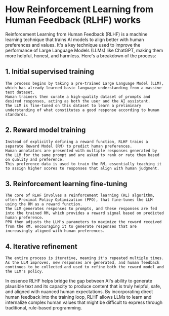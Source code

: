 # How Reinforcement Learning from Human Feedback (RLHF) works
Reinforcement Learning from Human Feedback (RLHF) is a machine learning technique that trains AI models to align better with human preferences and values. It's a key technique used to improve the performance of Large Language Models (LLMs) like ChatGPT, making them more helpful, honest, and harmless. 
Here's a breakdown of the process:

## 1. Initial supervised training

    The process begins by taking a pre-trained Large Language Model (LLM), which has already learned basic language understanding from a massive text dataset.
    Human trainers then curate a high-quality dataset of prompts and desired responses, acting as both the user and the AI assistant.
    The LLM is fine-tuned on this dataset to learn a preliminary understanding of what constitutes a good response according to human standards. 

## 2. Reward model training

    Instead of explicitly defining a reward function, RLHF trains a separate Reward Model (RM) to predict human preferences.
    Human annotators are presented with multiple responses generated by the LLM for the same prompt and are asked to rank or rate them based on quality and preference.
    This preference data is used to train the RM, essentially teaching it to assign higher scores to responses that align with human judgment.  

## 3. Reinforcement learning fine-tuning

    The core of RLHF involves a reinforcement learning (RL) algorithm, often Proximal Policy Optimization (PPO), that fine-tunes the LLM using the RM as a reward function.
    The LLM generates responses to prompts, and these responses are fed into the trained RM, which provides a reward signal based on predicted human preference.
    PPO then adjusts the LLM's parameters to maximize the reward received from the RM, encouraging it to generate responses that are increasingly aligned with human preferences. 

## 4. Iterative refinement

    The entire process is iterative, meaning it's repeated multiple times.
    As the LLM improves, new responses are generated, and human feedback continues to be collected and used to refine both the reward model and the LLM's policy. 

In essence
RLHF helps bridge the gap between AI's ability to generate plausible text and its capacity to produce content that is truly helpful, safe, and aligned with nuanced human expectations. By incorporating direct human feedback into the training loop, RLHF allows LLMs to learn and internalize complex human values that might be difficult to express through traditional, rule-based programming.